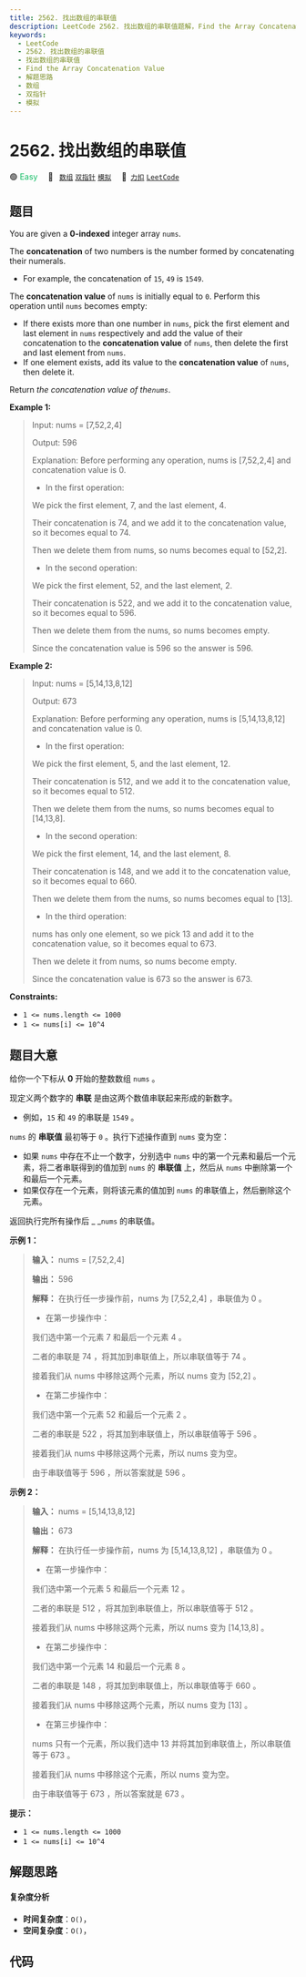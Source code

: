 ```yaml
---
title: 2562. 找出数组的串联值
description: LeetCode 2562. 找出数组的串联值题解，Find the Array Concatenation Value，包含解题思路、复杂度分析以及完整的 JavaScript 代码实现。
keywords:
  - LeetCode
  - 2562. 找出数组的串联值
  - 找出数组的串联值
  - Find the Array Concatenation Value
  - 解题思路
  - 数组
  - 双指针
  - 模拟
---
```


# 2562. 找出数组的串联值

🟢 <font color=#15bd66>Easy</font>&emsp; 🔖&ensp; [`数组`](/tag/array.md) [`双指针`](/tag/two-pointers.md) [`模拟`](/tag/simulation.md)&emsp; 🔗&ensp;[`力扣`](https://leetcode.cn/problems/find-the-array-concatenation-value) [`LeetCode`](https://leetcode.com/problems/find-the-array-concatenation-value)

## 题目

You are given a **0-indexed** integer array `nums`.

The **concatenation** of two numbers is the number formed by concatenating
their numerals.

  * For example, the concatenation of `15`, `49` is `1549`.

The **concatenation value** of `nums` is initially equal to `0`. Perform this
operation until `nums` becomes empty:

  * If there exists more than one number in `nums`, pick the first element and last element in `nums` respectively and add the value of their concatenation to the **concatenation value** of `nums`, then delete the first and last element from `nums`.
  * If one element exists, add its value to the **concatenation value** of `nums`, then delete it.

Return _the concatenation value of the`nums`_.



**Example 1:**

> Input: nums = [7,52,2,4]
> 
> Output: 596
> 
> Explanation: Before performing any operation, nums is [7,52,2,4] and concatenation value is 0.
 > - In the first operation:
> 
> We pick the first element, 7, and the last element, 4.
> 
> Their concatenation is 74, and we add it to the concatenation value, so it becomes equal to 74.
> 
> Then we delete them from nums, so nums becomes equal to [52,2].
 > - In the second operation:
> 
> We pick the first element, 52, and the last element, 2.
> 
> Their concatenation is 522, and we add it to the concatenation value, so it becomes equal to 596.
> 
> Then we delete them from the nums, so nums becomes empty.
> 
> Since the concatenation value is 596 so the answer is 596.

**Example 2:**

> Input: nums = [5,14,13,8,12]
> 
> Output: 673
> 
> Explanation: Before performing any operation, nums is [5,14,13,8,12] and concatenation value is 0.
 > - In the first operation:
> 
> We pick the first element, 5, and the last element, 12.
> 
> Their concatenation is 512, and we add it to the concatenation value, so it becomes equal to 512.
> 
> Then we delete them from the nums, so nums becomes equal to [14,13,8].
 > - In the second operation:
> 
> We pick the first element, 14, and the last element, 8.
> 
> Their concatenation is 148, and we add it to the concatenation value, so it becomes equal to 660.
> 
> Then we delete them from the nums, so nums becomes equal to [13].
 > - In the third operation:
> 
> nums has only one element, so we pick 13 and add it to the concatenation value, so it becomes equal to 673.
> 
> Then we delete it from nums, so nums become empty.
> 
> Since the concatenation value is 673 so the answer is 673.

**Constraints:**

  * `1 <= nums.length <= 1000`
  * `1 <= nums[i] <= 10^4`




## 题目大意

给你一个下标从 **0** 开始的整数数组 `nums` 。

现定义两个数字的 **串联**  是由这两个数值串联起来形成的新数字。

  * 例如，`15` 和 `49` 的串联是 `1549` 。

`nums` 的 **串联值**  最初等于 `0` 。执行下述操作直到 `nums` 变为空：

  * 如果 `nums` 中存在不止一个数字，分别选中 `nums` 中的第一个元素和最后一个元素，将二者串联得到的值加到 `nums` 的 **串联值** 上，然后从 `nums` 中删除第一个和最后一个元素。
  * 如果仅存在一个元素，则将该元素的值加到 `nums` 的串联值上，然后删除这个元素。

返回执行完所有操作后 _ _`nums` 的串联值。



**示例 1：**

> 
> 
> 
> 
> 
> **输入：** nums = [7,52,2,4]
> 
> **输出：** 596
> 
> **解释：** 在执行任一步操作前，nums 为 [7,52,2,4] ，串联值为 0 。
 > - 在第一步操作中：
> 
> 我们选中第一个元素 7 和最后一个元素 4 。
> 
> 二者的串联是 74 ，将其加到串联值上，所以串联值等于 74 。
> 
> 接着我们从 nums 中移除这两个元素，所以 nums 变为 [52,2] 。
 > - 在第二步操作中： 
> 
> 我们选中第一个元素 52 和最后一个元素 2 。 
> 
> 二者的串联是 522 ，将其加到串联值上，所以串联值等于 596 。
> 
> 接着我们从 nums 中移除这两个元素，所以 nums 变为空。
> 
> 由于串联值等于 596 ，所以答案就是 596 。
> 
> 

**示例 2：**

> 
> 
> 
> 
> 
> **输入：** nums = [5,14,13,8,12]
> 
> **输出：** 673
> 
> **解释：** 在执行任一步操作前，nums 为 [5,14,13,8,12] ，串联值为 0 。 
> - 在第一步操作中： 
> 
> 我们选中第一个元素 5 和最后一个元素 12 。 
> 
> 二者的串联是 512 ，将其加到串联值上，所以串联值等于 512 。 
> 
> 接着我们从 nums 中移除这两个元素，所以 nums 变为 [14,13,8] 。
> - 在第二步操作中：
> 
> 我们选中第一个元素 14 和最后一个元素 8 。
> 
> 二者的串联是 148 ，将其加到串联值上，所以串联值等于 660 。
> 
> 接着我们从 nums 中移除这两个元素，所以 nums 变为 [13] 。 
> - 在第三步操作中：
> 
> nums 只有一个元素，所以我们选中 13 并将其加到串联值上，所以串联值等于 673 。
> 
> 接着我们从 nums 中移除这个元素，所以 nums 变为空。 
> 
> 由于串联值等于 673 ，所以答案就是 673 。
> 
> 



**提示：**

  * `1 <= nums.length <= 1000`
  * `1 <= nums[i] <= 10^4`


## 解题思路

#### 复杂度分析

- **时间复杂度**：`O()`，
- **空间复杂度**：`O()`，

## 代码

```javascript

```